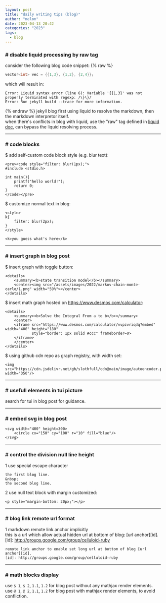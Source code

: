 ```yaml
---
layout: post
title: "daily writing tips (blog)"
author: "melon"
date: 2023-04-13 20:42
categories: "2023"
tags:
  - blog
---
```


### # disable liquid processing by raw tag
consider the following blog code snippet:
{% raw %}
```cpp
vector<int> vec = {{1,3}, {1,2}, {2,4}};
```

which will result in:

```text
Error: Liquid syntax error (line 6): Variable '{{1,3}' was not properly terminated with regexp: /\}\}/
Error: Run jekyll build --trace for more information.
```
{% endraw %}
jekyll blog first using liquid to resolve the markdown, then the markdown interpretor itself.  
when there's conflicts in blog with liquid, use the "raw" tag defined in
[liquid doc](https://shopify.github.io/liquid/tags/template/#raw),
can bypass the liquid resolving process.

<hr>

### # code blocks
$ add self-custom code block style (e.g. blur text):

```text
<pre><code style="filter: blur(1px);">
#include <stdio.h>

int main(){
    printf("hello world!");
    return 0;
}
</code></pre>
```

$ customize normal text in blog:

```text
<style>
k{
    filter: blur(2px);
}
</style>

<k>you guess what's here</k>
```

<hr>

### # insert graph in blog post
$ insert graph with toggle button:

```text
<details>
    <summary><b>state transition model</b></summary>
    <center><img src="/assets/images/2022/markov-chain-monte-carlo/1.png" width="50%"></center>
</details>
```

$ insert math graph hosted on https://www.desmos.com/calculator:

```text
<details>
    <summary><b>Solve the Integral From a to b</b></summary>
    <center>
    <iframe src="https://www.desmos.com/calculator/vvpzvriqdq?embed" width="400" height="180"
            style="border: 1px solid #ccc" frameborder=0>
    </iframe>
    </center>
</details>
```

$ using github cdn repo as graph registry, with width set:

```text
<img src="https://cdn.jsdelivr.net/gh/slothfull/cdn@main/image/autoencoder.pdf" width="350"/>
```

<hr>

### # usefull elements in tui picture
search for tui in blog post for guidance.

<hr>

### # embed svg in blog post
```text
<svg width="400" height=300>
    <circle cx="150" cy="100" r="10" fill="blue"/>
</svg>
```

<hr>

### # control the division null line height
1 use special escape character

```text
the first blog line.
&nbsp;
the second blog line.
```

2 use null text block with margin customized:

```text
<p style="margin-bottom: 20px;"></p>
```

<hr>

### # blog link remote url format
1 markdown remote link anchor implicitly  
this is a url which allow actual hidden url at bottom of blog: [url anchor][id].
[id]: http://groups.google.com/group/celluloid-ruby

```text
remote link anchor to enable set long url at bottom of blog [url anchor][id].
[id]: http://groups.google.com/group/celluloid-ruby
```

<hr>

### # math blocks display
use `$ 1`, `$ 2`, `1.1`, `1.2` for blog post without any mathjax render elements.  
use `@ 1`, `@ 2`, `1.1`, `1.2` for blog post with mathjax render elements, to avoid confliction.
